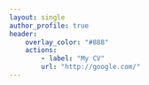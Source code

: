```yaml
---
layout: single
author_profile: true
header:
    overlay_color: "#888"
    actions:
        - label: "My CV"
        url: "http://google.com/"
---
```


